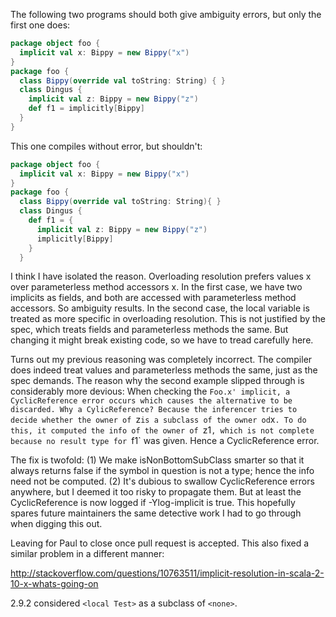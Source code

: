 The following two programs should both give ambiguity errors,  but only the first one does:
```scala
package object foo {
  implicit val x: Bippy = new Bippy("x")
}
package foo {
  class Bippy(override val toString: String) { }
  class Dingus {
    implicit val z: Bippy = new Bippy("z")
    def f1 = implicitly[Bippy]
  }
}
```
This one compiles without error, but shouldn't:
```scala
package object foo {
  implicit val x: Bippy = new Bippy("x")
}
package foo {
  class Bippy(override val toString: String){ }
  class Dingus {
    def f1 = {
      implicit val z: Bippy = new Bippy("z")
      implicitly[Bippy]
    }
  }
```
I think I have isolated the reason. Overloading resolution prefers values x over parameterless method accessors x. In the first case, we have two implicits as fields, and both are accessed with parameterless method accessors. So ambiguity results. In the second case, the local variable is treated as more specific in overloading resolution. This is not justified by the spec, which treats fields and parameterless methods the same. But changing it might break existing code, so we have to tread carefully here.

Turns out my previous reasoning was completely incorrect. The compiler does indeed treat values and parameterless methods the same, just as the spec demands. The reason why the second example slipped through is considerably more devious: When checking the `Foo.x' implicit, a CyclicReference error occurs which causes the alternative to be discarded. Why a CylicReference? Because the inferencer tries to decide whether the owner of `z` is a subclass of the owner od `x`. To do this, it computed the info of the owner of `z1`, which is not complete because no result type for `f1` was given. Hence a CyclicReference error. 

The fix is twofold: (1) We make isNonBottomSubClass smarter so that it always returns false if the symbol in question is not a type; hence the info need not be computed. (2) It's dubious to swallow CyclicReference errors anywhere, but I deemed it too risky to propagate them. But at least the CyclicReference is now logged if -Ylog-implicit is true. This hopefully spares future maintainers the same detective work I had to go through when digging this out.

Leaving for Paul to close once pull request is accepted.
This also fixed a similar problem in a different manner:

http://stackoverflow.com/questions/10763511/implicit-resolution-in-scala-2-10-x-whats-going-on

2.9.2 considered `<local Test>` as a subclass of `<none>`.
